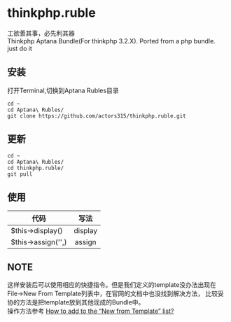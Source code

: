 # thinkphp.ruble
工欲善其事，必先利其器  
Thinkphp Aptana Bundle(For thinkphp 3.2.X). Ported from a php bundle.  
just do it

## 安装
打开Terminal,切换到Aptana Rubles目录  
```
cd ~
cd Aptana\ Rubles/
git clone https://github.com/actors315/thinkphp.ruble.git
```
## 更新
```
cd ~
cd Aptana\ Rubles/
cd thinkphp.ruble/
git pull
```
## 使用
| 代码	   	    	 | 写法                           |
| ------------------ |:-------------:|
| $this->display()   | display		 |
| $this->assign('',) | assign	     |

## NOTE
这样安装后可以使用相应的快捷指令。但是我们定义的template没办法出现在File->New From Template列表中，在官网的文档中也没找到解决方法，
比较妥协的方法是把template放到其他现成的Bundle中。  
操作方法参考 [How to add to the “New from Template” list?](http://stackoverflow.com/questions/7391812/how-to-add-to-the-new-from-template-list)
